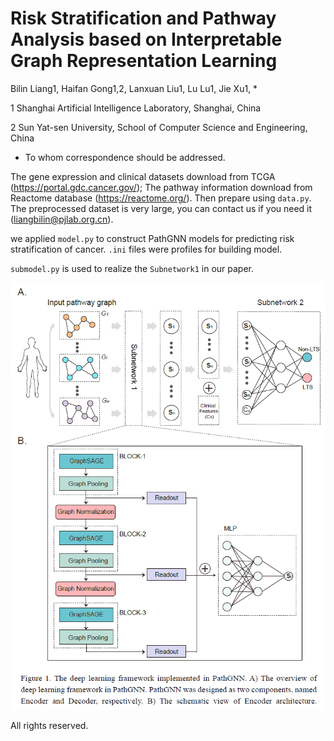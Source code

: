 # Risk Stratification and Pathway Analysis based on Interpretable Graph Representation Learning

Bilin Liang1, Haifan Gong1,2, Lanxuan Liu1, Lu Lu1, Jie Xu1, *

1 Shanghai Artificial Intelligence Laboratory, Shanghai, China

2 Sun Yat-sen University, School of Computer Science and Engineering, China

* To whom correspondence should be addressed.


The gene expression and clinical datasets download from TCGA (https://portal.gdc.cancer.gov/); The pathway information download from Reactome database (https://reactome.org/). Then prepare using `data.py`. The preprocessed dataset is very large, you can contact us if you need it (liangbilin@pjlab.org.cn).

we applied `model.py` to construct PathGNN models for predicting risk stratification of cancer. `.ini` files were profiles for building model.

`submodel.py` is used to realize the `Subnetwork1` in our paper.


![](https://github.com/BioAI-kits/PathGNN/blob/main/fig1.png)

All rights reserved.

